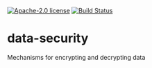 [![Apache-2.0 license](http://img.shields.io/badge/license-Apache-brightgreen.svg)](http://www.apache.org/licenses/LICENSE-2.0.html)
[![Build Status](https://travis-ci.org/cjww-development/data-security.svg?branch=master)](https://travis-ci.org/cjww-development/data-security)

data-security
=================

Mechanisms for encrypting and decrypting data
